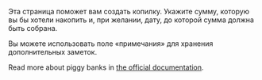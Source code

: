 Эта страница поможет вам создать копилку. Укажите сумму, которую вы бы хотели накопить и, при желании, дату, до которой сумма должна быть собрана.

Вы можете использовать поле «примечания» для хранения дополнительных заметок.

Read more about piggy banks in [the official documentation](https://firefly-iii.readthedocs.io/en/latest/advanced/piggies.html).